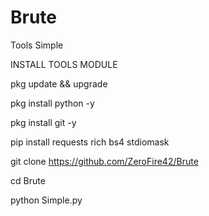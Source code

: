 # Brute
Tools Simple

INSTALL TOOLS MODULE

pkg update && upgrade

pkg install python -y

pkg install git -y

pip install requests rich bs4 stdiomask

git clone https://github.com/ZeroFire42/Brute

cd Brute

python Simple.py
